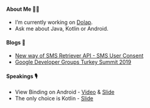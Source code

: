 #### About Me 👨‍💻
 - I’m currently working on [Dolap](https://play.google.com/store/apps/details?id=com.dolap.android).
 - Ask me about Java, Kotlin or Android.

#### Blogs 📝
 - [New way of SMS Retriever API - SMS User Consent](https://proandroiddev.com/new-way-of-sms-retriever-api-sms-user-consent-d7210c00d7c9)
 - [Google Developer Groups Turkey Summit 2019](https://blog.usejournal.com/google-developer-groups-turkey-summit-2019-2669025a3abb)

#### Speakings 🎙
 - View Binding on Android - [Video](https://youtu.be/v4IKLyLjj9k) & [Slide](https://docs.google.com/presentation/d/1FHwqX6s3yXoUYjOIsK6PIxo0_UJMAfjxJ4OsSd_rh2g/edit?usp=sharing)
 - The only choice is Kotlin - [Slide](https://docs.google.com/presentation/d/16xdT9_uFXWhLy6wi11hnMdI4QxmHlSL5EsKcslaAjV0/edit?usp=sharing)

